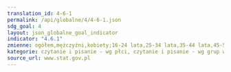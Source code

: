 ```yaml
---
translation_id: 4-6-1
permalink: /api/globalne/4/4-6-1.json
sdg_goal: 4
layout: json_globalne_goal_indicator
indicator: "4.6.1"
zmienne: ogółem,mężczyźni,kobiety;16-24 lata,25-34 lata,35-44 lata,45-54 lata,55-65 lat;ogółem,mężczyźni,kobiety;16-24 lata,25-34 lata,35-44 lata,45-54 lata,55-65 lat
kategorie: czytanie i pisanie - wg płci, czytanie i pisanie - wg grup wieku, liczenie - wg płci,liczenie - wg grup wieku
source_url: www.stat.gov.pl
---
```

